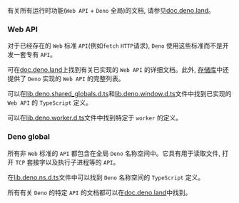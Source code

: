 有关所有运行时功能(`Web API` + `Deno` 全局)的文档, 请参见[doc.deno.land](https://doc.deno.land/https/github.com/denoland/deno/releases/latest/download/lib.deno.d.ts)。

### Web API
对于已经存在的 `Web` 标准 `API`(例如`fetch` `HTTP`请求), `Deno` 使用这些标准而不是开发一套专有 `API`。

可在[doc.deno.land](https://doc.deno.land/https/raw.githubusercontent.com/denoland/deno/master/cli/js/lib.deno.shared_globals.d.ts)上找到有关已实现的 `Web API` 的详细文档。此外, [存储库](https://github.com/denoland/deno/blob/master/cli/js/web/README.md)中还提供了 `Deno` 实现的 `Web API` 的完整列表。

可以在[lib.deno.shared_globals.d.ts](https://github.com/denoland/deno/blob/master/cli/js/lib.deno.shared_globals.d.ts)和[lib.deno.window.d.ts](https://github.com/denoland/deno/blob/master/cli/js/lib.deno.window.d.ts)文件中找到已实现的 `Web API` 的 `TypeScript` 定义。

可以在[lib.deno.worker.d.ts](https://github.com/denoland/deno/blob/master/cli/js/lib.deno.worker.d.ts)文件中找到特定于 `worker` 的定义。

### Deno global
所有非 `Web` 标准的 `API` 都包含在全局 `Deno` 名称空间中。它具有用于读取文件, 打开 `TCP` 套接字以及执行子进程等的 `API`。

在[lib.deno.ns.d.ts](https://github.com/denoland/deno/blob/master/cli/js/lib.deno.ns.d.ts)文件中可以找到 `Deno` 名称空间的 `TypeScript` 定义。

所有有关 `Deno` 的特定 `API` 的文档都可以在[doc.deno.land](https://doc.deno.land/https/raw.githubusercontent.com/denoland/deno/master/cli/js/lib.deno.ns.d.ts)中找到。